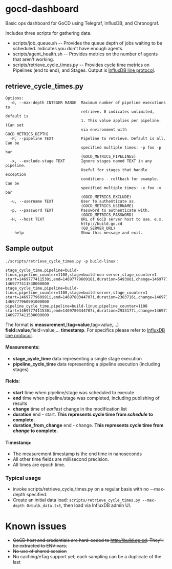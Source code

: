 # gocd-dashboard
Basic ops dashboard for GoCD using Telegraf, InfluxDB, and Chronograf.

Includes three scripts for gathering data.
- scripts/job_queue.sh -- Provides the queue depth of jobs waiting to be scheduled.  Indicates you don't have enough agents.
- scripts/agent_health.sh -- Provides metrics on the number of agents that aren't working.
- scripts/retrieve_cycle_times.py -- Provides cycle time metrics on Pipelines (end to end), and Stages. Output is [InfluxDB line protocol](https://docs.influxdata.com/influxdb/latest/write_protocols/line/).

## retrieve_cycle_times.py
```
Options:
  -d, --max-depth INTEGER RANGE  Maximum number of pipeline executions to
                                 retrieve. 0 indicates unlimited, default is
                                 1. This value applies per pipeline.(Can set
                                 via environment with GOCD_METRICS_DEPTH)
  -P, --pipeline TEXT            Pipeline to retrieve. Default is all. Can be
                                 specified multiple times: -p foo -p bar
                                 (GOCD_METRICS_PIPELINES)
  -x, --exclude-stage TEXT       Ignore stages named TEXT in any pipeline.
                                 Useful for stages that handle exception
                                 conditions - rollback for example. Can be
                                 specified multiple times: -x foo -x bar
                                 (GOCD_METRICS_EXCLUDE)
  -u, --username TEXT            User to authenticate as.
                                 (GOCD_METRICS_USERNAME)
  -p, --password TEXT            Password to authenticate with.
                                 (GOCD_METRICS_PASSWORD)
  -H, --host TEXT                URL of GoCD server host to use. e.x.
                                 http://build.go.cd
                                 (GO_SERVER_URL)
  --help                         Show this message and exit.
```
## Sample output
```./scripts/retrieve_cycle_times.py -p build-linux``` :
```
stage_cycle_time,pipeline=build-linux,pipeline_counter=1108,stage=build-non-server,stage_counter=1 start=1469777411530i,end=1469777960918i,duration=549388i,change=1469777264000i,duration_from_change=696918i 1469777411530000000
stage_cycle_time,pipeline=build-linux,pipeline_counter=1108,stage=build-server,stage_counter=1 start=1469777960991i,end=1469780344707i,duration=2383716i,change=1469777264000i,duration_from_change=3080707i 1469777960991000000
pipeline_cycle_time,pipeline=build-linux,pipeline_counter=1108 start=1469777411530i,end=1469780344707i,duration=2933177i,change=1469777264000i,duration_from_change=3080707i 1469777411530000000  
```
The format is **measurement**,\[**tag=value**,tag=value,...\] **field=value**,field=value,... **timestamp**.  For specifics please refer to [InfluxDB line protocol](https://docs.influxdata.com/influxdb/latest/write_protocols/line/).

#### Measurements:
 - **stage_cycle_time** data representing a single stage execution
 - **pipeline_cycle_time** data representing a pipeline execution (including stages)

#### Fields:
 - **start** time when pipeline/stage was scheduled to execute
 - **end** time when pipeline/stage was completed, including publishing of results
 - **change** time of _earliest_ change in the modification list
 - **duration** end - start.  **This represents cycle time from _schedule_ to complete.**
 - **duration_from_change** end - change.  **This represents cycle time from _change_ to complete.**

#### Timestamp:
 - The measurement timestamp is the end time in nanoseconds
 - All other time fields are millisecond precision.
 - All times are epoch time.

### Typical usage
- invoke scripts/retrieve_cycle_times.py on a regular basis with no --max-depth specified.
- Create an initial data load: ```scripts/retrieve_cycle_times.py --max-depth 0>bulk_data.txt```, then load via InfluxDB admin UI.

# Known issues
- ~~GoCD host and credentials are hard-coded to http://build.go.cd.  They'll be extracted to ENV vars.~~
- ~~No use of shared session~~
- No caching/eTag support yet; each sampling can be a duplicate of the last
